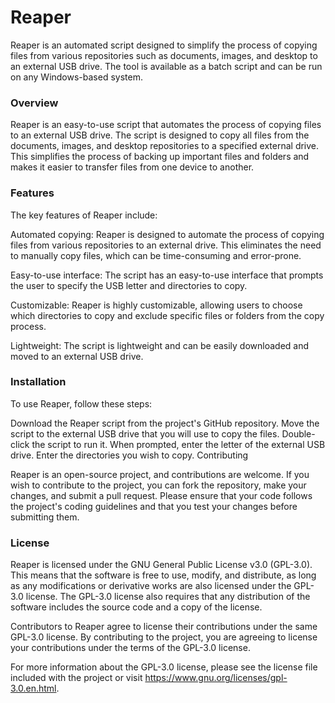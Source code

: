 # Reaper
Reaper is an automated script designed to simplify the process of copying files from various repositories such as documents, images, and desktop to an external USB drive. The tool is available as a batch script and can be run on any Windows-based system.

### Overview

Reaper is an easy-to-use script that automates the process of copying files to an external USB drive. The script is designed to copy all files from the documents, images, and desktop repositories to a specified external drive. This simplifies the process of backing up important files and folders and makes it easier to transfer files from one device to another.

### Features

The key features of Reaper include:

Automated copying: Reaper is designed to automate the process of copying files from various repositories to an external drive. This eliminates the need to manually copy files, which can be time-consuming and error-prone.

Easy-to-use interface: The script has an easy-to-use interface that prompts the user to specify the USB letter and directories to copy.

Customizable: Reaper is highly customizable, allowing users to choose which directories to copy and exclude specific files or folders from the copy process.

Lightweight: The script is lightweight and can be easily downloaded and moved to an external USB drive.

### Installation

To use Reaper, follow these steps:

Download the Reaper script from the project's GitHub repository.
Move the script to the external USB drive that you will use to copy the files.
Double-click the script to run it.
When prompted, enter the letter of the external USB drive.
Enter the directories you wish to copy.
Contributing

Reaper is an open-source project, and contributions are welcome. If you wish to contribute to the project, you can fork the repository, make your changes, and submit a pull request. Please ensure that your code follows the project's coding guidelines and that you test your changes before submitting them.

### License

Reaper is licensed under the GNU General Public License v3.0 (GPL-3.0). This means that the software is free to use, modify, and distribute, as long as any modifications or derivative works are also licensed under the GPL-3.0 license. The GPL-3.0 license also requires that any distribution of the software includes the source code and a copy of the license.

Contributors to Reaper agree to license their contributions under the same GPL-3.0 license. By contributing to the project, you are agreeing to license your contributions under the terms of the GPL-3.0 license.

For more information about the GPL-3.0 license, please see the license file included with the project or visit https://www.gnu.org/licenses/gpl-3.0.en.html.
